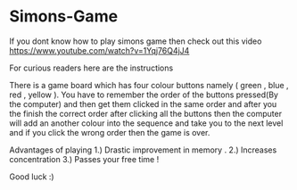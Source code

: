 # Simons-Game

If you dont know how to play simons game then check out this video 
https://www.youtube.com/watch?v=1Yqj76Q4jJ4

For curious readers here are the instructions 

There is a game board which has four colour buttons namely ( green , blue , red , yellow ).
You have to remember the order of the buttons pressed(By the computer) and then get them clicked in the same order 
and after you the finish the correct order after clicking all the buttons then the computer will add 
an another colour into the sequence and take you to the next level and if you click the wrong order 
then the game is over. 

Advantages of playing 
  1.) Drastic improvement in memory .
  2.) Increases concentration 
  3.) Passes your free time !
 
 Good luck :) 
